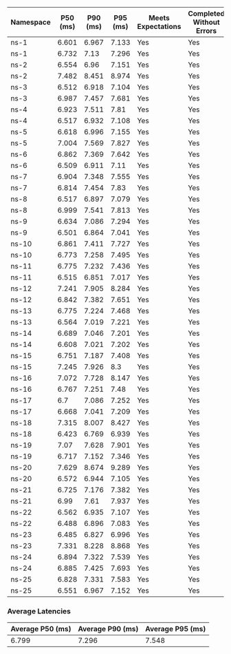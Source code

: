 | Namespace | P50 (ms) | P90 (ms) | P95 (ms) | Meets Expectations | Completed Without Errors |
|-----------|----------|----------|----------|--------------------|--------------------------|
| ns-1 | 6.601 | 6.967 | 7.133 | Yes | Yes |
| ns-1 | 6.732 | 7.13 | 7.296 | Yes | Yes |
| ns-2 | 6.554 | 6.96 | 7.151 | Yes | Yes |
| ns-2 | 7.482 | 8.451 | 8.974 | Yes | Yes |
| ns-3 | 6.512 | 6.918 | 7.104 | Yes | Yes |
| ns-3 | 6.987 | 7.457 | 7.681 | Yes | Yes |
| ns-4 | 6.923 | 7.511 | 7.81 | Yes | Yes |
| ns-4 | 6.517 | 6.932 | 7.108 | Yes | Yes |
| ns-5 | 6.618 | 6.996 | 7.155 | Yes | Yes |
| ns-5 | 7.004 | 7.569 | 7.827 | Yes | Yes |
| ns-6 | 6.862 | 7.369 | 7.642 | Yes | Yes |
| ns-6 | 6.509 | 6.911 | 7.11 | Yes | Yes |
| ns-7 | 6.904 | 7.348 | 7.555 | Yes | Yes |
| ns-7 | 6.814 | 7.454 | 7.83 | Yes | Yes |
| ns-8 | 6.517 | 6.897 | 7.079 | Yes | Yes |
| ns-8 | 6.999 | 7.541 | 7.813 | Yes | Yes |
| ns-9 | 6.634 | 7.086 | 7.294 | Yes | Yes |
| ns-9 | 6.501 | 6.864 | 7.041 | Yes | Yes |
| ns-10 | 6.861 | 7.411 | 7.727 | Yes | Yes |
| ns-10 | 6.773 | 7.258 | 7.495 | Yes | Yes |
| ns-11 | 6.775 | 7.232 | 7.436 | Yes | Yes |
| ns-11 | 6.515 | 6.851 | 7.017 | Yes | Yes |
| ns-12 | 7.241 | 7.905 | 8.284 | Yes | Yes |
| ns-12 | 6.842 | 7.382 | 7.651 | Yes | Yes |
| ns-13 | 6.775 | 7.224 | 7.468 | Yes | Yes |
| ns-13 | 6.564 | 7.019 | 7.221 | Yes | Yes |
| ns-14 | 6.689 | 7.046 | 7.201 | Yes | Yes |
| ns-14 | 6.608 | 7.021 | 7.202 | Yes | Yes |
| ns-15 | 6.751 | 7.187 | 7.408 | Yes | Yes |
| ns-15 | 7.245 | 7.926 | 8.3 | Yes | Yes |
| ns-16 | 7.072 | 7.728 | 8.147 | Yes | Yes |
| ns-16 | 6.767 | 7.251 | 7.48 | Yes | Yes |
| ns-17 | 6.7 | 7.086 | 7.252 | Yes | Yes |
| ns-17 | 6.668 | 7.041 | 7.209 | Yes | Yes |
| ns-18 | 7.315 | 8.007 | 8.427 | Yes | Yes |
| ns-18 | 6.423 | 6.769 | 6.939 | Yes | Yes |
| ns-19 | 7.07 | 7.628 | 7.901 | Yes | Yes |
| ns-19 | 6.717 | 7.152 | 7.346 | Yes | Yes |
| ns-20 | 7.629 | 8.674 | 9.289 | Yes | Yes |
| ns-20 | 6.572 | 6.944 | 7.105 | Yes | Yes |
| ns-21 | 6.725 | 7.176 | 7.382 | Yes | Yes |
| ns-21 | 6.99 | 7.61 | 7.937 | Yes | Yes |
| ns-22 | 6.562 | 6.935 | 7.107 | Yes | Yes |
| ns-22 | 6.488 | 6.896 | 7.083 | Yes | Yes |
| ns-23 | 6.485 | 6.827 | 6.996 | Yes | Yes |
| ns-23 | 7.331 | 8.228 | 8.868 | Yes | Yes |
| ns-24 | 6.894 | 7.322 | 7.539 | Yes | Yes |
| ns-24 | 6.885 | 7.425 | 7.693 | Yes | Yes |
| ns-25 | 6.828 | 7.331 | 7.583 | Yes | Yes |
| ns-25 | 6.551 | 6.967 | 7.152 | Yes | Yes |

### Average Latencies
| Average P50 (ms) | Average P90 (ms) | Average P95 (ms) |
|------------------|------------------|------------------|
| 6.799 | 7.296 | 7.548 |
